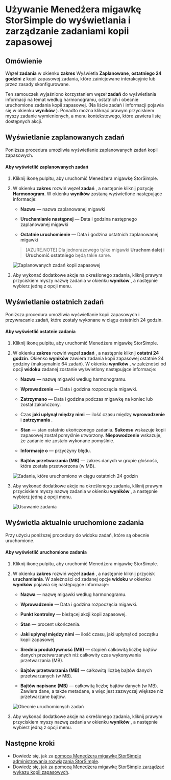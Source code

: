 <properties 
   pageTitle="StorSimple migawkę Menedżera zadań kopii zapasowej | Microsoft Azure"
   description="Informacje dotyczące używania przystawki MMC Menedżer migawkę StorSimple do wyświetlania i zarządzanie zadaniami kopii zapasowej według harmonogramu, obecnie uruchomione i zakończone."
   services="storsimple"
   documentationCenter="NA"
   authors="SharS"
   manager="carmonm"
   editor="" />
<tags 
   ms.service="storsimple"
   ms.devlang="NA"
   ms.topic="article"
   ms.tgt_pltfrm="NA"
   ms.workload="TBD"
   ms.date="04/26/2016"
   ms.author="v-sharos" />


# <a name="use-storsimple-snapshot-manager-to-view-and-manage-backup-jobs"></a>Używanie Menedżera migawkę StorSimple do wyświetlania i zarządzanie zadaniami kopii zapasowej

## <a name="overview"></a>Omówienie

Węzeł **zadania** w okienku **zakres** Wyświetla **Zaplanowane**, **ostatniego 24 godzin**i **z** kopii zapasowej zadania, które zainicjowane interakcyjnie lub przez zasady skonfigurowane. 

Ten samouczek wyjaśniono korzystaniem węzeł **zadań** do wyświetlania informacji na temat według harmonogramu, ostatnich i obecnie uruchomione zadania kopii zapasowej. (Na liście zadań i informacji pojawia się w okienku **wyników** ). Ponadto można kliknąć prawym przyciskiem myszy zadanie wymienionych, a menu kontekstowego, które zawiera listę dostępnych akcji.

## <a name="view-scheduled-jobs"></a>Wyświetlanie zaplanowanych zadań

Poniższa procedura umożliwia wyświetlanie zaplanowanych zadań kopii zapasowych.

#### <a name="to-view-scheduled-jobs"></a>Aby wyświetlić zaplanowanych zadań

1. Kliknij ikonę pulpitu, aby uruchomić Menedżera migawkę StorSimple. 

2. W okienku **zakres** rozwiń węzeł **zadań** , a następnie kliknij pozycję **Harmonogram**. W okienku **wyników** zostaną wyświetlone następujące informacje:

    - **Nazwa** — nazwa zaplanowanej migawki

    - **Uruchamianie następnej** — Data i godzina następnego zaplanowanej migawki

    - **Ostatnie uruchomienie** — Data i godzina ostatnich zaplanowanej migawki

    >[AZURE.NOTE] Dla jednorazowego tylko migawki **Uruchom dalej** i **Uruchomić ostatniego** będą takie same. 
 
    ![Zaplanowanych zadań kopii zapasowej](./media/storsimple-snapshot-manager-manage-backup-jobs/HCS_SSM_Jobs_scheduled.png) 
 
3. Aby wykonać dodatkowe akcje na określonego zadania, kliknij prawym przyciskiem myszy nazwę zadania w okienku **wyników** , a następnie wybierz jedną z opcji menu.

## <a name="view-recent-jobs"></a>Wyświetlanie ostatnich zadań

Poniższa procedura umożliwia wyświetlanie kopii zapasowych i przywracanie zadań, które zostały wykonane w ciągu ostatnich 24 godzin.

#### <a name="to-view-recent-jobs"></a>Aby wyświetlić ostatnie zadania

1. Kliknij ikonę pulpitu, aby uruchomić Menedżera migawkę StorSimple.

2. W okienku **zakres** rozwiń węzeł **zadań** , a następnie kliknij **ostatni 24 godzin**. Okienko **wyników** zawiera zadania kopii zapasowej ostatnie 24 godziny (maksymalnie 64 zadań). W okienku **wyników** , w zależności od opcji **widoku** zadanej zostanie wyświetlony następujące informacje:

    - **Nazwa** — nazwę migawki według harmonogramu.
 
    - **Wprowadzenie** — Data i godzina rozpoczęcia migawki.

    - **Zatrzymano** — Data i godzina podczas migawkę na koniec lub został zakończony.

    - Czas **jaki upłynął między nimi** — ilość czasu między **wprowadzenie** i **zatrzymania** .

    - **Stan** — stan ostatnio ukończonego zadania. **Sukcesu** wskazuje kopii zapasowej został pomyślnie utworzony. **Niepowodzenie** wskazuje, że zadanie nie zostało wykonane pomyślnie.

    - **Informacje o** — przyczyny błędu.

    - **Bajtów przetwarzania (MB)** — zakres danych w grupie głośność, która została przetworzona (w MB). 

    ![Zadania, które uruchomiono w ciągu ostatnich 24 godzin](./media/storsimple-snapshot-manager-manage-backup-jobs/HCS_SSM_Jobs_Last_24_hours.png) 

3. Aby wykonać dodatkowe akcje na określonego zadania, kliknij prawym przyciskiem myszy nazwę zadania w okienku **wyników** , a następnie wybierz jedną z opcji menu.

    ![Usuwanie zadania](./media/storsimple-snapshot-manager-manage-backup-catalog/HCS_SSM_Delete_backup.png) 
     
## <a name="view-currently-running-jobs"></a>Wyświetla aktualnie uruchomione zadania

Przy użyciu poniższej procedury do widoku zadań, które są obecnie uruchomione.

#### <a name="to-view-currently-running-jobs"></a>Aby wyświetlić uruchomione zadania

1. Kliknij ikonę pulpitu, aby uruchomić Menedżera migawkę StorSimple.

2. W okienku **zakres** rozwiń węzeł **zadań** , a następnie kliknij przycisk **uruchamiania**. W zależności od zadanej opcje **widoku** w okienku **wyników** pojawia się następujące informacje: 

    - **Nazwa** — nazwę migawki według harmonogramu.

    - **Wprowadzenie** — Data i godzina rozpoczęcia migawki.

    - **Punkt kontrolny** — bieżącej akcji kopii zapasowej.

    - **Stan** — procent ukończenia.
    
    - **Jaki upłynął między nimi** — ilość czasu, jaki upłynął od początku kopii zapasowej. 

    - **Średnia produktywność (MB)** — stopień całkowitą liczbę bajtów danych przetwarzanych niż całkowity czas wykonywania przetwarzania (MB).

    - **Bajtów przetwarzania (MB)** — całkowitą liczbę bajtów danych przetwarzanych (w MB).

    - **Bajtów napisane (MB)** — całkowitą liczbę bajtów danych (w MB). Zawiera dane, a także metadane, a więc jest zazwyczaj większe niż przetwarzane bajtów.

    ![Obecnie uruchomionych zadań](./media/storsimple-snapshot-manager-manage-backup-jobs/HCS_SSM_Jobs_running.png)

3. Aby wykonać dodatkowe akcje na określonego zadania, kliknij prawym przyciskiem myszy nazwę zadania w okienku **wyników** , a następnie wybierz jedną z opcji menu.

## <a name="next-steps"></a>Następne kroki

- Dowiedz się, jak za [pomocą Menedżera migawkę StorSimple administrowania rozwiązania StorSimple](storsimple-snapshot-manager-admin.md).
- Dowiedz się, jak za [pomocą Menedżera migawkę StorSimple zarządzać wykazu kopii zapasowych](storsimple-snapshot-manager-manage-backup-catalog.md).















            


 

